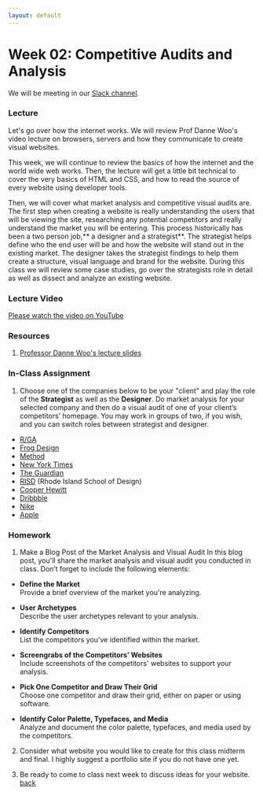 ```yaml
---
layout: default
---
```


# Week 02: Competitive Audits and Analysis

We will be meeting in our [Slack channel](https://qc-design.slack.com/archives/C07H6BMBFAQ).

### Lecture

Let's go over how the internet works. We will review Prof Danne Woo's video lecture on browsers, servers and how they communicate to create visual websites.

This week, we will continue to review the basics of how the internet and the world wide web works. Then, the lecture will get a little bit technical to cover the very basics of HTML and CSS, and how to read the source of every website using developer tools.

Then, we will cover what market analysis and competitive visual audits are. The first step when creating a website is really understanding the users that will be viewing the site, researching any potential competitors and really understand the market you will be entering. This process historically has been a two person job,** a designer and a strategist**. The strategist helps define who the end user will be and how the website will stand out in the existing market. The designer takes the strategist findings to help them create a structure, visual language and brand for the website. During this class we will review some case studies, go over the strategists role in detail as well as dissect and analyze an existing website.

### Lecture Video

[Please watch the video on YouTube](https://www.youtube.com/watch?v=cIrdhTAhuHw)

### Resources
1. [Professor Danne Woo's lecture slides](https://teaching-files.s3.us-east-2.amazonaws.com/webdesign/Week02/webdesign_week02.pdf)


### In-Class Assignment
1. Choose one of the companies below to be your "client" and play the role of the **Strategist** as well as the **Designer**.
Do market analysis for your selected company and then do a visual audit of one of your client’s competitors’ homepage. You may work in groups of two, if you wish, and you can switch roles between strategist and designer.

- [R/GA](https://www.rga.com)
- [Frog Design](https://www.frog.co)
- [Method](https://www.method.com)
- [New York Times](https://www.nytimes.com)
- [The Guardian](https://www.theguardian.com)
- [RISD](https://www.risd.edu) (Rhode Island School of Design)
- [Cooper Hewitt](https://www.cooperhewitt.org)
- [Dribbble](https://dribbble.com)
- [Nike](https://www.nike.com)
- [Apple](https://www.apple.com)


### Homework
1. Make a Blog Post of the Market Analysis and Visual Audit In this blog post, you'll share the market analysis and visual audit you conducted in class. Don’t forget to include the following elements:

  - **Define the Market**  
   Provide a brief overview of the market you're analyzing.

  - **User Archetypes**  
   Describe the user archetypes relevant to your analysis.

  - **Identify Competitors**  
   List the competitors you've identified within the market.

  - **Screengrabs of the Competitors’ Websites**  
   Include screenshots of the competitors' websites to support your analysis.

  - **Pick One Competitor and Draw Their Grid**  
   Choose one competitor and draw their grid, either on paper or using software.

  - **Identify Color Palette, Typefaces, and Media**  
   Analyze and document the color palette, typefaces, and media used by the competitors.

2. Consider what website you would like to create for this class midterm and final. I highly suggest a portfolio site if you do not have one yet.

3. Be ready to come to class next week to discuss ideas for your website.
[back](./)
